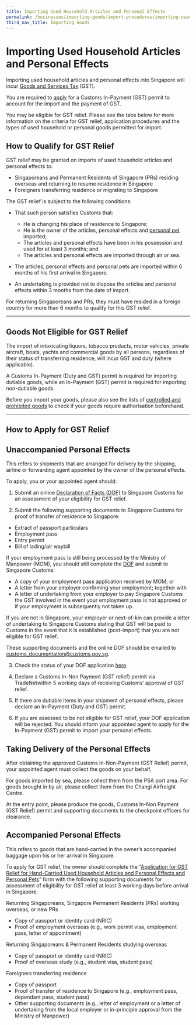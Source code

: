 ```yaml
---
title: Importing Used Household Articles and Personal Effects
permalink: /businesses/importing-goods/import-procedures/importing-used-household-articles-and-personal-effects
third_nav_title: Importing Goods
---
```


# Importing Used Household Articles and Personal Effects

Importing used household articles and personal effects into Singapore will incur  [Goods and Services Tax](https://www.customs.gov.sg/businesses/valuation-duties-taxes--fees/goods-and-services-tax-gst) (GST).

You are required to  [apply](https://www.customs.gov.sg/businesses/importing-goods/import-procedures) for a Customs In-Payment (GST) permit to account for the import and the payment of GST.

You may be eligible for GST relief. Please see the tabs below for more information on the criteria for GST relief, application procedures and the types of used household or personal goods permitted for import.

## How to Qualify for GST Relief
GST relief may be granted on imports of used household articles and personal effects to:

-   Singaporeans and Permanent Residents of Singapore (PRs) residing overseas and returning to resume residence in Singapore
-   Foreigners transferring residence or migrating to Singapore

The GST relief is subject to the following conditions:

-   That such person satisfies Customs that:
    
    -   He is changing his place of residence to Singapore;
    -   He is the owner of the articles, personal effects and [personal pet](https://www.customs.gov.sg/businesses/importing-goods/import-procedures/importing-of-personal-pets) imported;
    -   The articles and personal effects have been in his possession and used for at least 3 months; and
    -   The articles and personal effects are imported through air or sea.

-   The articles, personal effects and personal pets are imported within 6 months of his first arrival in Singapore.

-   An undertaking is provided not to dispose the articles and personal effects within 3 months from the date of import.

For returning Singaporeans and PRs, they must have resided in a foreign country for more than 6 months to qualify for this GST relief.

***

## Goods Not Eligible for GST Relief
The import of intoxicating liquors, tobacco products, motor vehicles, private aircraft, boats, yachts and commercial goods by all persons, regardless of their status of transferring residence, will incur GST and duty (where applicable).

A Customs In-Payment (Duty and GST) permit is required for importing dutiable goods, while an In-Payment (GST) permit is required for importing non-dutiable goods.

Before you import your goods, please also see the lists of [controlled and prohibited goods](https://www.customs.gov.sg/businesses/importing-goods/controlled-and-prohibited-goods-for-import) to check if your goods require authorisation beforehand.

***

## How to Apply for GST Relief


## Unaccompanied Personal Effects
This refers to shipments that are arranged for delivery by the shipping, airline or forwarding agent appointed by the owner of the personal effects.

To apply, you or your appointed agent should:

1) Submit an online [Declaration of Facts (DOF)](https://www.tradenet.gov.sg/TN41/tds/pe/appFormPEServlet.do?action=formPrepareSTDAlone&APPLICATION_ID=TXWP) to Singapore Customs for an assessment of your eligibility for GST relief.

2) Submit the following supporting documents to Singapore Customs for proof of transfer of residence to Singapore:

-   Extract of passport particulars
-   Employment pass
-   Entry permit
-   Bill of lading/air waybill

If your employment pass is still being processed by the Ministry of Manpower (MOM), you should still complete the [DOF](https://www.tradenet.gov.sg/TN41/tds/pe/appFormPEServlet.do?action=formPrepareSTDAlone&APPLICATION_ID=TXWP) and submit to Singapore Customs:

-   A copy of your employment pass application received by MOM; or
-   A letter from your employer confirming your employment; together with
-   A letter of undertaking from your employer to pay Singapore Customs the GST involved in the event your employment pass is not approved or if your employment is subsequently not taken up.

If you are not in Singapore, your employer or next-of-kin can provide a letter of undertaking to Singapore Customs stating that GST will be paid to Customs in the event that it is established (post-import) that you are not eligible for GST relief.

These supporting documents and the online DOF should be emailed to [customs_documentation@customs.gov.sg](mailto:customs_documentation@customs.gov.sg).

3) Check the status of your DOF application  [here](https://www.tradenet.gov.sg/TN41/tds/pe/appFormPEServlet.do?action=enquire&APPLICATION_ID=TXWP).

4) Declare a Customs In-Non Payment (GST relief) permit via TradeNetwithin 5 working days of receiving Customs’ approval of GST relief.

5) If there are dutiable items in your shipment of personal effects, please declare an In-Payment (Duty and GST) permit.

6) If you are assessed to be not eligible for GST relief, your DOF application will be rejected. You should inform your appointed agent to apply for the In-Payment (GST) permit to import your personal effects.

## Taking Delivery of the Personal Effects
After obtaining the approved Customs In-Non-Payment (GST Relief) permit, your appointed agent must collect the goods on your behalf.

For goods imported by sea, please collect them from the PSA port area. For goods brought in by air, please collect them from the Changi Airfreight Centre.

At the entry point, please produce the goods, Customs In-Non Payment (GST Relief) permit and supporting documents to the checkpoint officers for clearance.

## Accompanied Personal Effects
This refers to goods that are hand-carried in the owner’s accompanied baggage upon his or her arrival in Singapore.

To apply for GST relief, the owner should complete the “[Application for GST Relief for Hand-Carried Used Household Articles and Personal Effects and Personal Pets](https://www.customs.gov.sg/eservices/customs-forms-and-service-links#PermitLicence)” form with the following supporting documents for assessment of eligibility for GST relief at least 3 working days before arrival in Singapore:

Returning Singaporeans, Singapore Permanent Residents (PRs) working overseas, or new PRs

-   Copy of passport or identity card (NRIC)
-   Proof of employment overseas (e.g., work permit visa, employment pass, letter of appointment)

Returning Singaporeans & Permanent Residents studying overseas

-   Copy of passport or identity card (NRIC)
-   Proof of overseas study (e.g., student visa, student pass)

Foreigners transferring residence

-   Copy of passport
-   Proof of transfer of residence to Singapore (e.g., employment pass, dependant pass, student pass)
-   Other supporting documents (e.g., letter of employment or a letter of undertaking from the local employer or in-principle approval from the Ministry of Manpower)

